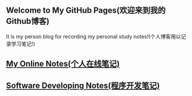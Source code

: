 ## Welcome to My GitHub Pages(欢迎来到我的Github博客)


It is my person blog for recording my personal study notes!(个人博客用以记录学习笔记!)


## [My Online Notes(个人在线笔记)]()

## [Software Developing Notes(程序开发笔记)](https://github.com/SHK2018/shk2018.github.io/issues?q=is%3Aopen+is%3Aissue+project%3ASHK2018%2Fshk2018.github.io%2F1)
